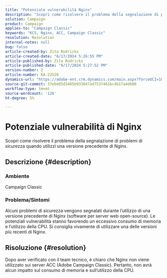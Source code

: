 ```yaml
---
title: "Potenziale vulnerabilità Nginx"
description: "Scopri come risolvere il problema della segnalazione di problemi di sicurezza quando utilizzi una versione precedente di Nginx."
solution: Campaign
product: Campaign
applies-to: "Campaign Classic"
keywords: "KCS, Nginx, ACC, Campaign Classic"
resolution: Resolution
internal-notes: null
bug: false
article-created-by: Zita Rodricks
article-created-date: "6/17/2024 5:26:55 PM"
article-published-by: Zita Rodricks
article-published-date: "6/17/2024 5:27:52 PM"
version-number: 2
article-number: KA-22528
dynamics-url: "https://adobe-ent.crm.dynamics.com/main.aspx?forceUCI=1&pagetype=entityrecord&etn=knowledgearticle&id=a262e7c9-ce2c-ef11-840a-002248084fbb"
source-git-commit: 37ebe85d3405b933847ad7537461bc4b1fa4db00
workflow-type: tm+mt
source-wordcount: '126'
ht-degree: 5%

---
```


# Potenziale vulnerabilità di Nginx


Scopri come risolvere il problema della segnalazione di problemi di sicurezza quando utilizzi una versione precedente di Nginx.

## Descrizione {#description}


### <b>Ambiente</b>

Campaign Classic



### <b>Problema/Sintomi</b>

Alcuni problemi di sicurezza vengono segnalati durante l’utilizzo di una versione precedente di Nginx (software per server web open-source). Le potenziali vulnerabilità stanno favorendo un eccessivo consumo di memoria e l’utilizzo della CPU. Si consiglia vivamente di utilizzare una delle versioni più recenti di Nginx.


## Risoluzione {#resolution}


Dopo aver verificato con il team tecnico, è chiaro che Nginx non viene utilizzato sui server ACC (Adobe Campaign Classic). Pertanto, non avrà alcun impatto sul consumo di memoria e sull’utilizzo della CPU.



